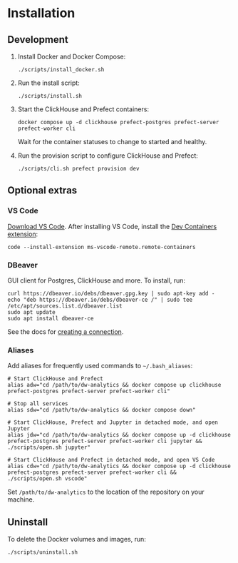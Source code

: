 # Installation

## Development

1. Install Docker and Docker Compose:

    ```shell
    ./scripts/install_docker.sh
    ```

2. Run the install script:

    ```shell
    ./scripts/install.sh
    ```

3. Start the ClickHouse and Prefect containers:

    ```shell
    docker compose up -d clickhouse prefect-postgres prefect-server prefect-worker cli
    ```

    Wait for the container statuses to change to started and healthy.

4. Run the provision script to configure ClickHouse and Prefect:

    ```shell
    ./scripts/cli.sh prefect provision dev
    ```

## Optional extras

### VS Code

[Download VS Code](https://code.visualstudio.com/). After installing VS Code, install the [Dev Containers extension](https://marketplace.visualstudio.com/items?itemName=ms-vscode-remote.remote-containers):

```shell
code --install-extension ms-vscode-remote.remote-containers
```

### DBeaver

GUI client for Postgres, ClickHouse and more. To install, run:

```shell
curl https://dbeaver.io/debs/dbeaver.gpg.key | sudo apt-key add -
echo "deb https://dbeaver.io/debs/dbeaver-ce /" | sudo tee /etc/apt/sources.list.d/dbeaver.list
sudo apt update
sudo apt install dbeaver-ce
```

See the docs for [creating a connection](https://github.com/dbeaver/dbeaver/wiki/Create-Connection).

### Aliases

Add aliases for frequently used commands to `~/.bash_aliases`:

```shell
# Start ClickHouse and Prefect
alias adw="cd /path/to/dw-analytics && docker compose up clickhouse prefect-postgres prefect-server prefect-worker cli"

# Stop all services
alias sdw="cd /path/to/dw-analytics && docker compose down"

# Start ClickHouse, Prefect and Jupyter in detached mode, and open Jupyter
alias jdw="cd /path/to/dw-analytics && docker compose up -d clickhouse prefect-postgres prefect-server prefect-worker cli jupyter && ./scripts/open.sh jupyter"

# Start ClickHouse and Prefect in detached mode, and open VS Code
alias cdw="cd /path/to/dw-analytics && docker compose up -d clickhouse prefect-postgres prefect-server prefect-worker cli && ./scripts/open.sh vscode"
```

Set `/path/to/dw-analytics` to the location of the repository on your machine.

## Uninstall

To delete the Docker volumes and images, run:

```shell
./scripts/uninstall.sh
```
